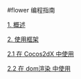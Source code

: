 #flower 编程指南

[1. 概述](1.md)

[2. 使用框架](2.md)

[2.1 在 Cocos2dX 中使用](2.1.md)

[2.2 在 dom渲染 中使用](2.2.md)